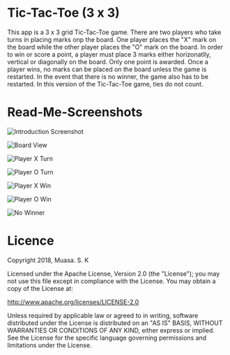 # Tic-Tac-Toe (3 x 3)

This app is a 3 x 3 grid Tic-Tac-Toe game. There are two players who take turns in placing marks onp the board. One player places the "X" mark on the board while the other player places the "O" mark on the board. In order to win or score a point, a player must place 3 marks either horizonatlly, vertical or diagonally on the board. Only one point is awarded. Once a player wins, no marks can be placed on the board unless the game is restarted. In the event that there is no winner, the game also has to be restarted. In this version of the Tic-Tac-Toe game, ties do not count. 

# Read-Me-Screenshots

![](https://github.com/Muasa/Tic-Tac-Toe/blob/master/Introduction%20Screenshot.png "Introduction Screenshot")

![](https://github.com/Muasa/Tic-Tac-Toe/blob/master/Board%20View.png "Board View" )

![](https://github.com/Muasa/Tic-Tac-Toe/blob/master/Player%20X%20Turn%20Screenshot.png "Player X Turn")

![](https://github.com/Muasa/Tic-Tac-Toe/blob/master/Player%20O%20Turn%20Screenshot.png "Player O Turn")

![](https://github.com/Muasa/Tic-Tac-Toe/blob/master/Player%20X%20Win%20Screenshot.png "Player X Win")

![](https://github.com/Muasa/Tic-Tac-Toe/blob/master/Player%20O%20Win%20Screenshot.png "Player O Win")

![](https://github.com/Muasa/Tic-Tac-Toe/blob/master/No%20Winner.png "No Winner")


# Licence

Copyright 2018, Muasa. S. K
 
Licensed under the Apache License, Version 2.0 (the "License");
you may not use this file except in compliance with the License.
You may obtain a copy of the License at:

http://www.apache.org/licenses/LICENSE-2.0

Unless required by applicable law or agreed to in writing, software 
distributed under the License is distributed on an "AS IS" BASIS,
WITHOUT WARRANTIES OR CONDITIONS OF ANY KIND, either express or implied.
See the License for the specific language governing permissions and
limitations under the License.
